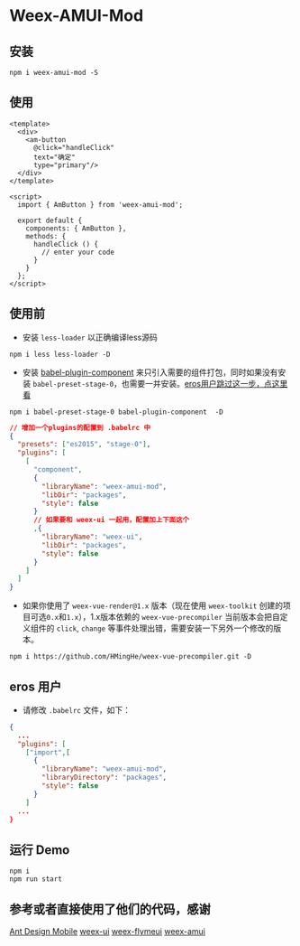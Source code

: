 # Weex-AMUI-Mod


## 安装
```shell
npm i weex-amui-mod -S
```

## 使用
```vue
<template>
  <div>
    <am-button
      @click="handleClick"
      text="确定"
      type="primary"/>
  </div>
</template>

<script>
  import { AmButton } from 'weex-amui-mod';

  export default {
    components: { AmButton },
    methods: {
      handleClick () {
        // enter your code
      }
    }
  };
</script>
```

## 使用前
- 安装 `less-loader` 以正确编译less源码
```shell
npm i less less-loader -D
```

- 安装 [babel-plugin-component](https://www.npmjs.com/package/babel-plugin-component) 来只引入需要的组件打包，同时如果没有安装 `babel-preset-stage-0`，也需要一并安装。[eros用户跳过这一步，点这里看](#eros-用户)
```shell
npm i babel-preset-stage-0 babel-plugin-component  -D
```
```json
// 增加一个plugins的配置到 .babelrc 中
{
  "presets": ["es2015", "stage-0"],
  "plugins": [
    [
      "component",
      {
        "libraryName": "weex-amui-mod",
        "libDir": "packages",
        "style": false
      }
      // 如果要和 weex-ui 一起用，配置加上下面这个
      ,{
        "libraryName": "weex-ui",
        "libDir": "packages",
        "style": false
      }
    ]
  ]
}
```

- 如果你使用了 `weex-vue-render@1.x` 版本（现在使用 `weex-toolkit` 创建的项目可选`0.x`和`1.x`），1.x版本依赖的 `weex-vue-precompiler` 当前版本会把自定义组件的 `click`, `change` 等事件处理出错，需要安装一下另外一个修改的版本。
```shell
npm i https://github.com/HMingHe/weex-vue-precompiler.git -D
```

## eros 用户
- 请修改 `.babelrc` 文件，如下：
```json
{
  ...
  "plugins": [
    ["import",[
      {
        "libraryName": "weex-amui-mod",
        "libraryDirectory": "packages",
        "style": false
      }
    ]
  ...
}
```


## 运行 Demo

```shell
npm i
npm run start
```

## 参考或者直接使用了他们的代码，感谢

[Ant Design Mobile](https://mobile.ant.design/)
[weex-ui](https://github.com/alibaba/weex-ui)
[weex-flymeui](https://github.com/FlymeApps/weex-flymeui)
[weex-amui](https://github.com/hminghe/weex-amui)